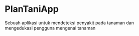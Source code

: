 # PlanTaniApp

Sebuah aplikasi untuk mendeteksi penyakit pada tanaman dan mengedukasi pengguna mengenai tanaman
